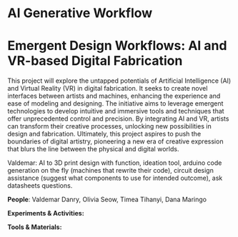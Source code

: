 # AI Generative Workflow

# **Emergent Design Workflows: AI and VR-based Digital Fabrication**

This project will explore the untapped potentials of Artificial Intelligence (AI) and Virtual Reality (VR) in digital fabrication. It seeks to create novel interfaces between artists and machines, enhancing the experience and ease of modeling and designing. The initiative aims to leverage emergent technologies to develop intuitive and immersive tools and techniques that offer unprecedented control and precision. By integrating AI and VR, artists can transform their creative processes, unlocking new possibilities in design and fabrication. Ultimately, this project aspires to push the boundaries of digital artistry, pioneering a new era of creative expression that blurs the line between the physical and digital worlds.

Valdemar: AI to 3D print design with function, ideation tool, arduino code generation on the fly (machines that rewrite their code), circuit design assistance (suggest what components to use for intended outcome), ask datasheets questions.

**People**: Valdemar Danry, Olivia Seow, Timea Tihanyi, Dana Maringo

**Experiments & Activities:**

**Tools & Materials:**

#